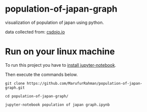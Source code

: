 # population-of-japan-graph
visualization of population of japan using python.

data collected from: [csdojo.io](https://www.csdojo.io/data)


# Run on your linux machine
To run this project you have to [install jupyter-notebook](https://jupyter.readthedocs.io/en/latest/install.html).

Then execute the commands below.
```
git clone https://github.com/MarufurRahman/population-of-japan-graph.git
```
```
cd population-of-japan-graph/
```
```
jupyter-notebook population of japan graph.ipynb
```
